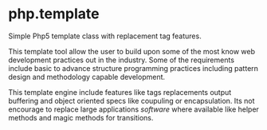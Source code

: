 # php.template
Simple Php5 template class with replacement tag features.

This template tool allow the user to build upon some of the most know web development practices out in the industry. Some of the requirements include basic to advance structure programming practices including pattern design and methodology capable development.

This template engine include features like tags replacements output buffering and object oriented specs like coupuling or encapsulation. Its not encourage to replace large applications _software_ where available like helper methods and magic methods for transitions.
